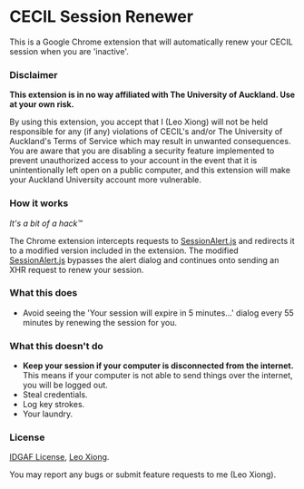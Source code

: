 # CECIL Session Renewer

This is a Google Chrome extension that will automatically renew your CECIL session when you are 'inactive'.

### Disclaimer

**This extension is in no way affiliated with The University of Auckland. Use at your own risk.**

By using this extension, you accept that I (Leo Xiong) will not be held responsible for any (if any) violations of CECIL's and/or The University of Auckland's Terms of Service which may result in unwanted consequences. You are aware that you are disabling a security feature implemented to prevent unauthorized access to your account in the event that it is unintentionally left open on a public computer, and this extension will make your Auckland University account more vulnerable.

### How it works

_It's a bit of a hack™_

The Chrome extension intercepts requests to [SessionAlert.js](https://cecil.auckland.ac.nz/Scripts/SessionAlert.js?) and redirects it to a modified version included in the extension. The modified [SessionAlert.js](https://cecil.auckland.ac.nz/Scripts/SessionAlert.js) bypasses the alert dialog and continues onto sending an XHR request to renew your session.

### What this does

+ Avoid seeing the 'Your session will expire in 5 minutes...' dialog every 55 minutes by renewing the session for you.

### What this doesn't do

+ **Keep your session if your computer is disconnected from the internet.** This means if your computer is not able to send things over the internet, you will be logged out.
+ Steal credentials.
+ Log key strokes.
+ Your laundry.

### License

[IDGAF License](http://dev.bukkit.org/licenses/3084-idgaf-license/), [Leo Xiong](https://leoxiong.com).

You may report any bugs or submit feature requests to me (Leo Xiong<hello at leoxiong dot com>).